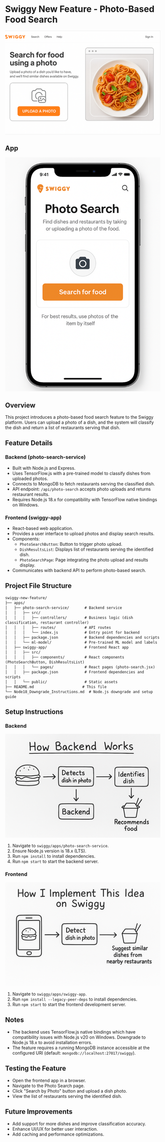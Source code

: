 # Swiggy New Feature - Photo-Based Food Search

![Swiggy Photo Search](https://github.com/yashhhYB/swiggy/blob/450b91ecee2f6be5cb30d9cb62076d2831b07aeb/website%20front.png)

## App 

![Swiggy Photo Search](https://github.com/yashhhYB/swiggy/blob/556559ca9d5874e6f2c1061d6bd5d3e9e6ef9fe6/app.png)

## Overview
This project introduces a photo-based food search feature to the Swiggy platform. Users can upload a photo of a dish, and the system will classify the dish and return a list of restaurants serving that dish.

## Feature Details

### Backend (photo-search-service)
- Built with Node.js and Express.
- Uses TensorFlow.js with a pre-trained model to classify dishes from uploaded photos.
- Connects to MongoDB to fetch restaurants serving the classified dish.
- API endpoint: `/api/photo-search` accepts photo uploads and returns restaurant results.
- Requires Node.js 18.x for compatibility with TensorFlow native bindings on Windows.

### Frontend (swiggy-app)
- React-based web application.
- Provides a user interface to upload photos and display search results.
- Components:
  - `PhotoSearchButton`: Button to trigger photo upload.
  - `DishResultsList`: Displays list of restaurants serving the identified dish.
  - `PhotoSearchPage`: Page integrating the photo upload and results display.
- Communicates with backend API to perform photo-based search.

## Project File Structure

```
swiggy-new-feature/
├── apps/
│   ├── photo-search-service/       # Backend service
│   │   ├── src/
│   │   │   ├── controllers/        # Business logic (dish classification, restaurant controller)
│   │   │   ├── routes/             # API routes
│   │   │   └── index.js            # Entry point for backend
│   │   ├── package.json            # Backend dependencies and scripts
│   │   └── ml-model/               # Pre-trained ML model and labels
│   ├── swiggy-app/                 # Frontend React app
│   │   ├── src/
│   │   │   ├── components/         # React components (PhotoSearchButton, DishResultsList)
│   │   │   └── pages/              # React pages (photo-search.jsx)
│   │   ├── package.json            # Frontend dependencies and scripts
│   │   └── public/                 # Static assets
├── README.md                      # This file
└── Node18_Downgrade_Instructions.md  # Node.js downgrade and setup guide
```


## Setup Instructions

### Backend
![Swiggy Photo Search](https://github.com/yashhhYB/swiggy/blob/3ccd2b1b9d4c9d6bd024e87e20817d640f0811c7/backend.png)

1. Navigate to `swiggy/apps/photo-search-service`.
2. Ensure Node.js version is 18.x (LTS).
3. Run `npm install` to install dependencies.
4. Run `npm start` to start the backend server.

### Frontend
![Swiggy Photo Search](https://github.com/yashhhYB/swiggy/blob/c60b20471e72e41d87b85c51fcc2b6c1bedc5a4e/how%20works.png)

1. Navigate to `swiggy/apps/swiggy-app`.
2. Run `npm install --legacy-peer-deps` to install dependencies.
3. Run `npm start` to start the frontend development server.

## Notes
- The backend uses TensorFlow.js native bindings which have compatibility issues with Node.js v20 on Windows. Downgrade to Node.js 18.x to avoid installation errors.
- The feature requires a running MongoDB instance accessible at the configured URI (default: `mongodb://localhost:27017/swiggy`).

## Testing the Feature
- Open the frontend app in a browser.
- Navigate to the Photo Search page.
- Click "Search by Photo" button and upload a dish photo.
- View the list of restaurants serving the identified dish.

## Future Improvements
- Add support for more dishes and improve classification accuracy.
- Enhance UI/UX for better user interaction.
- Add caching and performance optimizations.
